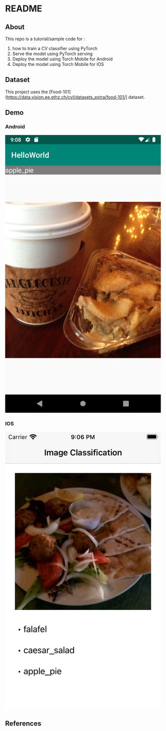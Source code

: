 # README



## About

This repo is a tutorial/sample code for :
1. how to train a CV classifier using PyTorch
2. Serve the model using PyTorch serving
3. Deploy the model using Torch Mobile for Android
4. Deploy the model using Torch Mobile for IOS



## Dataset

This project uses the [Food-101](https://data.vision.ee.ethz.ch/cvl/datasets_extra/food-101/] dataset.



## Demo 


### Android 
![android](assets/android.png)


### IOS

![ios](assets/ios.png)



## References
